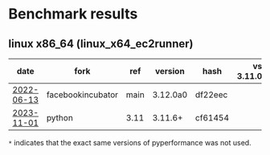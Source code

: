 # Benchmark results

<!-- START table -->
## linux x86_64 (linux_x64_ec2runner)
| date | fork | ref | version | hash | vs. 3.11.0: | vs. base: |
| --- | --- | --- | --- | --- | ---: | ---: |
| [2022-06-13](results/bm-20220613-3.12.0a0-df22eec) | facebookincubator | main | 3.12.0a0 | df22eec |  |  |
| [2023-11-01](results/bm-20231101-3.11.6%2B-cf61454) | python | 3.11 | 3.11.6+ | cf61454 |  |  |


<!-- END table -->

`*` indicates that the exact same versions of pyperformance was not used.
